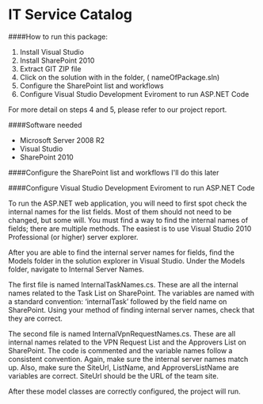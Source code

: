 # IT Service Catalog

####How to run this package: 
1. Install Visual Studio 
2. Install SharePoint 2010
2. Extract GIT ZIP file
3. Click on the solution with in the folder, ( nameOfPackage.sln) 
4. Configure the SharePoint list and workflows
5. Configure Visual Studio Development Eviroment to run ASP.NET Code
 
For more detail on steps 4 and 5, please refer to our project report. 


####Software needed
* Microsoft Server 2008 R2 
* Visual Studio 
* SharePoint 2010

####Configure the SharePoint list and workflows
I'll do this later

####Configure Visual Studio Development Eviroment to run ASP.NET Code

To run the ASP.NET web application, you will need to first spot check the internal names for the list fields. Most of them should not need to be changed, but some will. You must find a way to find the internal names of fields; there are multiple methods. The easiest is to use Visual Studio 2010 Professional (or higher) server explorer. 

After you are able to find the internal server names for fields, find the Models folder in the solution explorer in Visual Studio. Under the Models folder, navigate to Internal Server Names. 

The first file is named InternalTaskNames.cs. These are all the internal names related to the Task List on SharePoint. The variables are named with a standard convention: ‘internalTask’ followed by the field name on SharePoint. Using your method of finding internal server names, check that they are correct. 

The second file is named InternalVpnRequestNames.cs. These are all internal names related to the VPN Request List and the Approvers List on SharePoint. The code is commented and the variable names follow a consistent convention. Again, make sure the internal server names match up. Also, make sure the SiteUrl, ListName, and ApproversListName are variables are correct. SiteUrl should be the URL of the team site. 

After these model classes are correctly configured, the project will run. 

